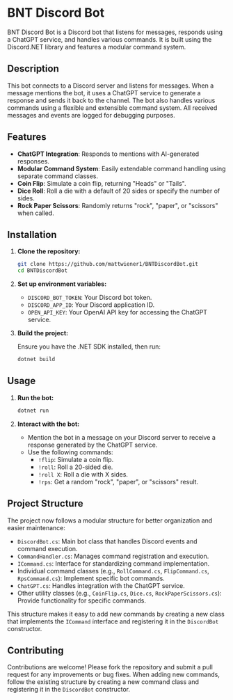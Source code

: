 # BNT Discord Bot

BNT Discord Bot is a Discord bot that listens for messages, responds using a ChatGPT service, and handles various commands. It is built using the Discord.NET library and features a modular command system.

## Description

This bot connects to a Discord server and listens for messages. When a message mentions the bot, it uses a ChatGPT service to generate a response and sends it back to the channel. The bot also handles various commands using a flexible and extensible command system. All received messages and events are logged for debugging purposes.

## Features

- **ChatGPT Integration**: Responds to mentions with AI-generated responses.
- **Modular Command System**: Easily extendable command handling using separate command classes.
- **Coin Flip**: Simulate a coin flip, returning "Heads" or "Tails".
- **Dice Roll**: Roll a die with a default of 20 sides or specify the number of sides.
- **Rock Paper Scissors**: Randomly returns "rock", "paper", or "scissors" when called.

## Installation

1. **Clone the repository:**

   ```bash
   git clone https://github.com/mattwiener1/BNTDiscordBot.git
   cd BNTDiscordBot
   ```

2. **Set up environment variables:**

   - `DISCORD_BOT_TOKEN`: Your Discord bot token.
   - `DISCORD_APP_ID`: Your Discord application ID.
   - `OPEN_API_KEY`: Your OpenAI API key for accessing the ChatGPT service.

3. **Build the project:**

   Ensure you have the .NET SDK installed, then run:

   ```bash
   dotnet build
   ```

## Usage

1. **Run the bot:**

   ```bash
   dotnet run
   ```

2. **Interact with the bot:**

   - Mention the bot in a message on your Discord server to receive a response generated by the ChatGPT service.
   - Use the following commands:
     - `!flip`: Simulate a coin flip.
     - `!roll`: Roll a 20-sided die.
     - `!roll X`: Roll a die with X sides.
     - `!rps`: Get a random "rock", "paper", or "scissors" result.

## Project Structure

The project now follows a modular structure for better organization and easier maintenance:

- `DiscordBot.cs`: Main bot class that handles Discord events and command execution.
- `CommandHandler.cs`: Manages command registration and execution.
- `ICommand.cs`: Interface for standardizing command implementation.
- Individual command classes (e.g., `RollCommand.cs`, `FlipCommand.cs`, `RpsCommand.cs`): Implement specific bot commands.
- `ChatGPT.cs`: Handles integration with the ChatGPT service.
- Other utility classes (e.g., `CoinFlip.cs`, `Dice.cs`, `RockPaperScissors.cs`): Provide functionality for specific commands.

This structure makes it easy to add new commands by creating a new class that implements the `ICommand` interface and registering it in the `DiscordBot` constructor.

## Contributing

Contributions are welcome! Please fork the repository and submit a pull request for any improvements or bug fixes. When adding new commands, follow the existing structure by creating a new command class and registering it in the `DiscordBot` constructor.
